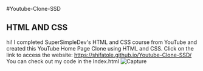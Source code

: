 #Youtube-Clone-SSD
## HTML AND CSS
hi! I completed SuperSimpleDev's HTML and CSS course from YouTube and created this YouTube Home Page Clone using HTML and CSS.
Click on the link to access the website: https://shifatole.github.io/Youtube-Clone-SSD/
You can check out my code in the Index.html
![Capture](https://user-images.githubusercontent.com/121155302/218386930-05dff043-aef4-48c7-a8d2-7d1efd1a7b32.JPG)


